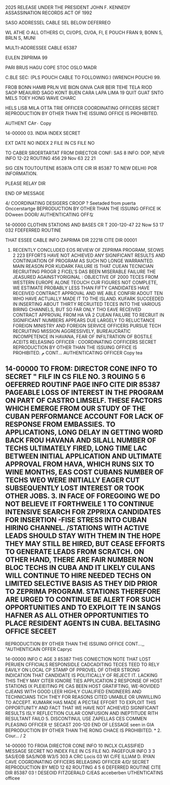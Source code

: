 2025 RELEASE UNDER THE PRESIDENT JOHN F. KENNEDY ASSASSINATION RECORDS ACT OF 1992

SASO
ADDRESSEL CABLE SEL BELOW
DEFERREO

WL
ATHE O ALL OTHERS
CI, CI/OPS, CI/OA, FI, E
POUCH FRAN 9, BONN 5, BRLN S, MUNI

MULTI-ADDRESSEE CABLE
65387

EULEN ZRPRIMA
99

PARI BRUS HAGU COPE STOC
OSLO
MADR

C.BLE SEC: (PLS POUCH CABLE TO FOLLOWING:) (WRENCH POUCH)
99.

FROB
BONN
HAMB
PRLN
VIE
ΒΙΩΝ
GNVA
CAIR
BEIR
TEHE
TELA
RIOD
SAOP
MEAIURID
SAGO
KONT
BUEN
CARA
LAPA
LIMA 19
QUIT
GUAT
SNTO
MELS
TOEY
HONG WAVE CHARC

HELS
LISB MILA
OTTA
TRIE
OFFICER
COORDINATING OFFICERS
SECRET
REPRODUCTION BY OTHER THAN THE ISSUING OFFICE IS PROHIBITED.

AUTHENT CA٢٠
Copy

14-00000
03.
INDIA INDEX
SECRET

EXT
DATE
NO INDEX
2
FILE IN CS FILE NO

TO
CABER SROERTARTAT
FROM DIRECTOR
CONF: SAS 8
INFO: DOP, NEVR
INFO
12-22
ROUTING
456
29 Nov 63 22 21

SIG CEN
TOUTOUTENE
85387A
CITE CIR
IR 85387 TO NEW DELHI) POR INFORMATION.

PLEASE RELAY DIR

END OP MESSAGE

4/
COORDINATING DESIGERS
CROOP ?
Seetaded from puerta
Onccerstartge
BEPRODUCTION BY OTHER THAN THE ISSUING OFFICE IK DOween
DOOR/
AUTHENTICATING
OFFな

14-00000
CLOTHIN STATIONS AND BASES
CR
T
200-120-47
22 Now 53 17 032
FDEFERRED
ROUTINE

THAT
ESSEE CABLE INFO
ZAPRIMA
DIR 22218
CITE DIR
00001

1. RECENTLY CONCLUDED EOS REVIEW OF ZEPRIMA PROGRAM, SEOWS
2
223 EFFORTS HAVE NOT ACHIEVED ANY SIGNIFICANT RESULTS AND
CONTINUATION OF PROGRAM AS SUCH NO LONGE WARRANTED. MAIN REASON
POR KUDARK FAILURE IS THAT CUEAN TECNICIAN RECRUITING PROGR
2
FICEL'S
DAS BEEN MISERABLE FAILURE THE JEASURED AGAINSTYORIGINAL
:
OBJECTIVE OF 2000 TECES FROM WESTERN EUROPE ALONE TEOUCH CUR
FIGURES NOT COMPLETE, WE ESTIMATE PROBABLY LESS THAN FIFTY
CANDIDATES HAVE RECEIVED CONTRACT APPROVAL AND WE ABLE CONFIRI
ADOUT TEN WHO HAVE ACTUALLY MADE IT TO THE ISLAND. KUFARK
SUCCEEDED IN INSERTING ABOUT THIRTY RECRUITED TECES INTO THE
VARIOUS BIRING CHANNELS, BUT SO FAR ONLY THO EAVE RECEIVED CONTRACT
APPROVAL FROM HA VÀ
2 CUEAN FAILURE TO RECRUIT IN SIGNIFICANT NUMBERS APPEARS
DUE LARGELY TO RELUCTANCE FOREIGN MINISTRY AND FOREIGN SERVICE
OFFICERS PURSUE TECH RECRUITING MISSION AGGRESSIVELY, BUREAUCRATIC
INCOMPETENCE IN HAVANA, FEAR OF INFILTRATION OF BOSTILE ACEITS
RELEASING OFFICER
:
COORDINATING COFFICERS
SECRET
REPRODUCTION BY OTHER THAN THE ISSUING OFFICE IS PROHIBITED.
م
CONT...
AUTHENTICATING
OFFICER
Copy tea

14-00000
TO
FROM: DIRECTOR
CONE
INFO
TO
SECRET
" FILF IN CS FILE NO.
3
ROUING
5
6
OEFERRED
ROUTINF
PAGE
INFO
CITE DIR 85387
PAGEABLE LOSS OF INTEREST IN THE PROGRAM ON PART OF CASTRO
LIMSELF. THESE FACTORS WHICH EMERGE FROM OUR STUDY OF THE CUBAN
PERFORMANCE ACCOUNT FOR LACK OF RESPONSE FROM EMBASSIES. TO
APPLICATIONS, LONG DELAY IN GETTING WORD BACK FROU HAVANA AND
SILALL NUMBER OF TECHS ULTIMATELY FIRED, LONG TIME LAC BETWEEN
INITIAL APPLICATION AND ULTIMATE APPROVAL FROM HAVA, WHICH RUNS
SIX TO WINE MONTHS, EAS COST CUBANS NUMBER OF TECHS WEO WERE
INITIALLY EAGER CUT SUBSEQUENTLY LOST INTEREST OR TOOK OTHER
JOBS.
3. IN FACE OF FOREGOING WE DO NOT BELIEVE IT FORTHWEILE
1
TO CONTINUE INTENSIVE SEARCH FOR ZPPRIXA CANDIDATES FOR INSERTION
-FISE STRESS
INTO CUBAN HIRING CHANNEL. /STATIONS WITH ACTIVE LEADS SHOULD STAY
WITH THEM IN THE HOPE THEY MAY STILL BE HIRED, BUT CEASE EFFORTS
TO GENERATE LEADS FROM SCRATCH. ON OTHER HAND, THERE ARE FAIR
NUMBER NON BLOC TECHS IN CUBA AND IT LIKELY CULANS WILL CONTINUE
TO HIRE NEEDED TECHS ON LIMITED SELECTIVE BASIS AS THEY DID PRIOR
TO ZEPRIMA PROGRAM. STATIONS THEREFORE ARE URGED TO CONTINUE BE
ALERT FOR SUCH OPPORTUNITIES AND TO EXPLOIT TE IN SANGS HAFNER
AS ALL OTHER OPPORTUNITIES TO PLACE RESIDENT AGENTS IN CUBA.
BELTASING OFFICE
SECEET
-
REPRODUCTION BY OTHER THAN THE ISSUING OFFICE
CONT...,,
"AUTHENTICAIN
OFFER
Capryc

14-00000
INFO
C
AGE
3
85387
THIS CONIECTION NOTE THAT LOST PERUIEN CFFICIALS RESPONSIDLE
CADCADITING TECES TEED TO RELY EAVILY ON LOCAL CP STAMP OF
PPROVEL OF OTHER STRONG INDICATION THAT CANDIDATE IS POLITICALLY
OF REJECT IT.
LACKING THIS THEY MAY CITER IGNORE TIES APPLICATION
2
RESPONSE OF HOST STATIONS IX PLEIEITING PE CAS
BEEN HOST GRATIFTING, WE-ROVIDED CJEANS WITH GOOD LEER HIGHLY
CUALIFIED ENGINEERS AND TECHNICIANS TICH THEY FOR REASONS CITED
UMABLE OR UNWILLING TO АССЕРТ. KUMARK HAS MADE A РЕСТАЕ
EFFORT TO EXPLOIT THIS OPPORTUNITY AND FACT THAT WE HAVE NOT
ACHIEVED SIGNIFICANT RESULTS ISLY REFLECTION CULAR CONFUSION
AND INEPTITUDE RITH RESULTANT FAILO
5. DISCONTINUL USE ZAPELLAS
CES COMMEN
PLEASING OFFICER
せ
SECAST
200-120
END OF LESSAGE
seen in GIA
BEPRODUCTION BY OTHER THAN THE RONG CHACE IS PROHIBITED.
*
2.
Cour...
/
2

14-00000
TO
FROIA DIRECTOR
CONE
INFO
10
INCLX
CLASSIFIED MESSAGE
SECRET
NO INDEX
FILE IN CS FILE NO.
PAGEFOUR
INFO
3
3
SAS/EOB
SAS/NOB
W3/5
303
A
CRC Locis
03
WI
C/FE
ILLIAM D. RYAN
CAVE
COGRDINATING OFFICERS
RELEASING OFFICER
4/D/
SECRET
REPRODUCTION BY MED
12 62
ROUTING
4
5
6
DEFERRED
ROUTINE
CITE DIR
85387
03
!
DESEOID FITZGERALD
C/EAS
acceberben
UTHENTICATINS
officee
